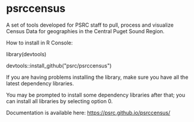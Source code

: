 # psrccensus
A set of tools developed for PSRC staff to pull, process and visualize Census Data for geographies in the Central Puget Sound Region.

How to install in R Console:

library(devtools)

devtools::install_github("psrc/psrccensus")

If you are having problems installing the library, make sure you have all the latest dependency libraries.

You may be prompted to install some dependency libraries after that; you can install all libraries by selecting option 0.



Documentation is available here: https://psrc.github.io/psrccensus/
